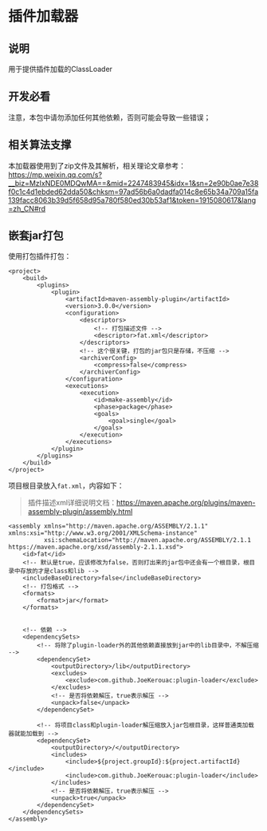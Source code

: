 # 插件加载器
## 说明
用于提供插件加载的ClassLoader

## 开发必看
注意，本包中请勿添加任何其他依赖，否则可能会导致一些错误；

## 相关算法支撑
本加载器使用到了zip文件及其解析，相关理论文章参考：https://mp.weixin.qq.com/s?__biz=MzIxNDE0MDQwMA==&mid=2247483945&idx=1&sn=2e90b0ae7e38f0c1c4d1ebded62dda50&chksm=97ad56b6a0dadfa014c8e65b34a709a15fa139facc8063b39d5f658d95a780f580ed30b53af1&token=1915080617&lang=zh_CN#rd


## 嵌套jar打包


使用打包插件打包：
```
<project>
    <build>
        <plugins>
            <plugin>
                <artifactId>maven-assembly-plugin</artifactId>
                <version>3.0.0</version>
                <configuration>
                    <descriptors>
                        <!-- 打包描述文件 -->
                        <descriptor>fat.xml</descriptor>
                    </descriptors>
                    <!-- 这个很关键，打包的jar包只是存储，不压缩 -->
                    <archiverConfig>
                        <compress>false</compress>
                    </archiverConfig>
                </configuration>
                <executions>
                    <execution>
                        <id>make-assembly</id>
                        <phase>package</phase>
                        <goals>
                            <goal>single</goal>
                        </goals>
                    </execution>
                </executions>
            </plugin>
        </plugins>
    </build>
</project>

```

项目根目录放入`fat.xml`，内容如下：

> 插件描述xml详细说明文档：https://maven.apache.org/plugins/maven-assembly-plugin/assembly.html

```
<assembly xmlns="http://maven.apache.org/ASSEMBLY/2.1.1" xmlns:xsi="http://www.w3.org/2001/XMLSchema-instance"
          xsi:schemaLocation="http://maven.apache.org/ASSEMBLY/2.1.1 https://maven.apache.org/xsd/assembly-2.1.1.xsd">
    <id>fat</id>
    <!-- 默认是true，应该修改为false，否则打出来的jar包中还会有一个根目录，根目录中存放的才是class和lib -->
    <includeBaseDirectory>false</includeBaseDirectory>
    <!-- 打包格式 -->
    <formats>
        <format>jar</format>
    </formats>


    <!-- 依赖 -->
    <dependencySets>
        <!-- 将除了plugin-loader外的其他依赖直接放到jar中的lib目录中，不解压缩 -->
        <dependencySet>
            <outputDirectory>/lib</outputDirectory>
            <excludes>
                <exclude>com.github.JoeKerouac:plugin-loader</exclude>
            </excludes>
            <!-- 是否将依赖解压，true表示解压 -->
            <unpack>false</unpack>
        </dependencySet>

        <!-- 将项目class和plugin-loader解压缩放入jar包根目录，这样普通类加载器就能加载到 -->
        <dependencySet>
            <outputDirectory>/</outputDirectory>
            <includes>
                <include>${project.groupId}:${project.artifactId}</include>
                <include>com.github.JoeKerouac:plugin-loader</include>
            </includes>
            <!-- 是否将依赖解压，true表示解压 -->
            <unpack>true</unpack>
        </dependencySet>
    </dependencySets>
</assembly>
```

